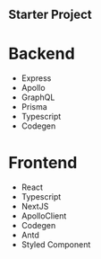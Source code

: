 ## Starter Project

# Backend

- Express
- Apollo
- GraphQL
- Prisma
- Typescript
- Codegen

# Frontend

- React
- Typescript
- NextJS
- ApolloClient
- Codegen
- Antd
- Styled Component

